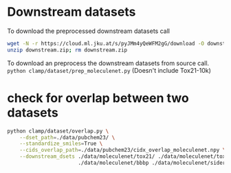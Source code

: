 # Downstream datasets

To download the preprocessed downstream datasets call
```bash
wget -N -r https://cloud.ml.jku.at/s/pyJMm4yQeWFM2gG/download -O downstream.zip
unzip downstream.zip; rm downstream.zip
```

To download an preprocess the downstream datasets from source call.
```python clamp/dataset/prep_moleculenet.py```
(Doesn't include Tox21-10k)

# check for overlap between two datasets

```bash
python clamp/dataset/overlap.py \
    --dset_path=./data/pubchem23/ \
    --standardize_smiles=True \
    --cids_overlap_path=./data/pubchem23/cidx_overlap_moleculenet.npy \
    --downstream_dsets ./data/moleculenet/tox21/ ./data/moleculenet/toxcast ./data/moleculenet/bace_c ./data/moleculenet/hiv \
                       ./data/moleculenet/bbbp ./data/moleculenet/sider ./data/moleculenet/clintox ./data/moleculenet/tox21_10k 
```